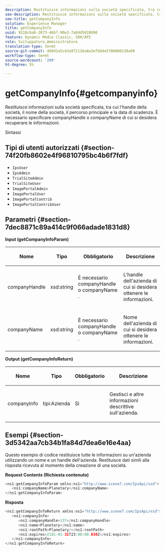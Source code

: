 ```yaml
---
description: Restituisce informazioni sulla società specificata, tra cui l'handle della società, il nome della società, il percorso principale e la data di scadenza. È necessario specificare companyHandle o companyName di cui si desidera recuperare le informazioni.
seo-description: Restituisce informazioni sulla società specificata, tra cui l'handle della società, il nome della società, il percorso principale e la data di scadenza. È necessario specificare companyHandle o companyName di cui si desidera recuperare le informazioni.
seo-title: getCompanyInfo
solution: Experience Manager
title: getCompanyInfo
uuid: 9218cba8-2873-46b7-90e3-7ab9d5018690
feature: Dynamic Media Classic, SDK/API
role: Sviluppatore,Amministratore
translation-type: tm+mt
source-git-commit: 469d1a5c43a972116a8a2efb0de5708800130a99
workflow-type: tm+mt
source-wordcount: '209'
ht-degree: 5%

---
```



# getCompanyInfo{#getcompanyinfo}

Restituisce informazioni sulla società specificata, tra cui l&#39;handle della società, il nome della società, il percorso principale e la data di scadenza. È necessario specificare companyHandle o companyName di cui si desidera recuperare le informazioni.

Sintassi

## Tipi di utenti autorizzati {#section-74f20fb8602e4f96810795bc4b6f7fdf}

* `IpsUser`
* `IpsAdmin`
* `TrialSiteAdmin`
* `TrialSiteUser`
* `ImagePortalAdmin`
* `ImagePortalUser`
* `ImagePortalContrib`
* `ImagePortalContribUser`

## Parametri {#section-7dec8871c89a414c9f066adade1831d8}

**Input (getCompanyInfoParam)**

<table id="table_DD2688C9DA9F49C9ABCA24944829B3E5"> 
 <thead> 
  <tr> 
   <th colname="col1" class="entry"> <p>Nome </p> </th> 
   <th colname="col2" class="entry"> <p>Tipo </p> </th> 
   <th colname="col3" class="entry"> <p>Obbligatorio </p> </th> 
   <th colname="col4" class="entry"> <p>Descrizione </p> </th> 
  </tr> 
 </thead>
 <tbody> 
  <tr> 
   <td colname="col1"> <p><span class="codeph"> <span class="varname"> companyHandle</span> </span> </p> </td> 
   <td colname="col2"> <p><span class="codeph"> xsd:string</span> </p> </td> 
   <td colname="col3"> <p>È necessario <span class="codeph"> <span class="varname"> companyHandle</span> </span> o <span class="codeph"> <span class="varname"> companyName</span> </span>. </p> </td> 
   <td colname="col4"> <p>L'handle dell'azienda di cui si desidera ottenere le informazioni. </p> </td> 
  </tr> 
  <tr> 
   <td colname="col1"> <p><span class="codeph"> <span class="varname"> companyName</span> </span> </p> </td> 
   <td colname="col2"> <p><span class="codeph"> xsd:string</span> </p> </td> 
   <td colname="col3"> <p>È necessario <span class="codeph"> <span class="varname"> companyHandle</span> </span> o <span class="codeph"> <span class="varname"> companyName</span> </span>. </p> </td> 
   <td colname="col4"> <p>Nome dell'azienda di cui si desidera ottenere le informazioni. </p> </td> 
  </tr> 
 </tbody> 
</table>

**Output (getCompanyInfoReturn)**

<table id="table_634D4E274BA7494C9C917FD244286F0D"> 
 <thead> 
  <tr> 
   <th colname="col1" class="entry"> <p>Nome </p> </th> 
   <th colname="col2" class="entry"> <p>Tipo </p> </th> 
   <th colname="col3" class="entry"> <p>Obbligatorio </p> </th> 
   <th colname="col4" class="entry"> <p>Descrizione </p> </th> 
  </tr> 
 </thead>
 <tbody> 
  <tr> 
   <td colname="col1"> <p><span class="codeph"> <span class="varname"> companyInfo</span> </span> </p> </td> 
   <td colname="col2"> <p><span class="codeph"> tipi:Azienda</span> </p> </td> 
   <td colname="col3"> <p>Sì </p> </td> 
   <td colname="col4"> <p>Gestisci e altre informazioni descrittive sull'azienda. </p> </td> 
  </tr> 
 </tbody> 
</table>

## Esempi {#section-3d5342aa7cb34b1fa84d7dea6e16e4aa}

Questo esempio di codice restituisce tutte le informazioni su un&#39;azienda utilizzando un nome e un handle dell&#39;azienda. Restituisce dati simili alla risposta ricevuta al momento della creazione di una società.

**Request Contents (Richiesta contenuto)**

```java
<ns1:getCompanyInfoParam xmlns:ns1="http://www.scene7.com/IpsApi/xsd">
   <ns1:companyName>Planetary</ns1:companyName>
</ns1:getCompanyInfoParam>
```

**Risposta**

```java
<ns1:getCompanyInfoReturn xmlns:ns1="http://www.scene7.com/IpsApi/xsd">
   <ns1:companyInfo>
      <ns1:companyHandle>137</ns1:companyHandle>
      <ns1:name>Planetary</ns1:name>
      <ns1:rootPath>Planetary/</ns1:rootPath>
      <ns1:expires>2101-01-31T23:00:00.030Z</ns1:expires>
   </ns1:companyInfo>
</ns1:getCompanyInfoReturn>
```

